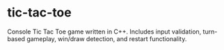 # tic-tac-toe
Console Tic Tac Toe game written in C++. Includes input validation, turn-based gameplay, win/draw detection, and restart functionality.
